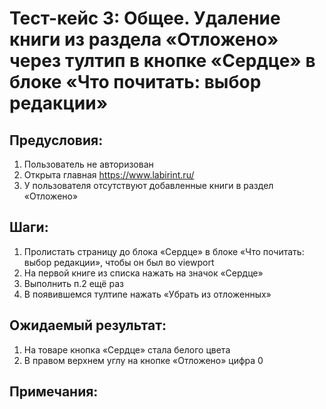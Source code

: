 # Тест-кейс 3: Общее. Удаление книги из раздела «Отложено» через тултип в кнопке «Сердце» в блоке «Что почитать: выбор редакции»

## Предусловия:
1. Пользователь не авторизован
2. Открыта главная https://www.labirint.ru/
3. У пользователя отсутствуют добавленные книги в раздел «Отложено»

## Шаги:
1. Пролистать страницу до блока «Сердце» в блоке «Что почитать: выбор редакции», чтобы он был во viewport
2. На первой книге из списка нажать на значок «Сердце»
3. Выполнить п.2 ещё раз
4. В появившемся тултипе нажать «Убрать из отложенных»

## Ожидаемый результат:
1. На товаре кнопка «Сердце» стала белого цвета
2. В правом верхнем углу на кнопке «Отложено» цифра 0

## Примечания:
